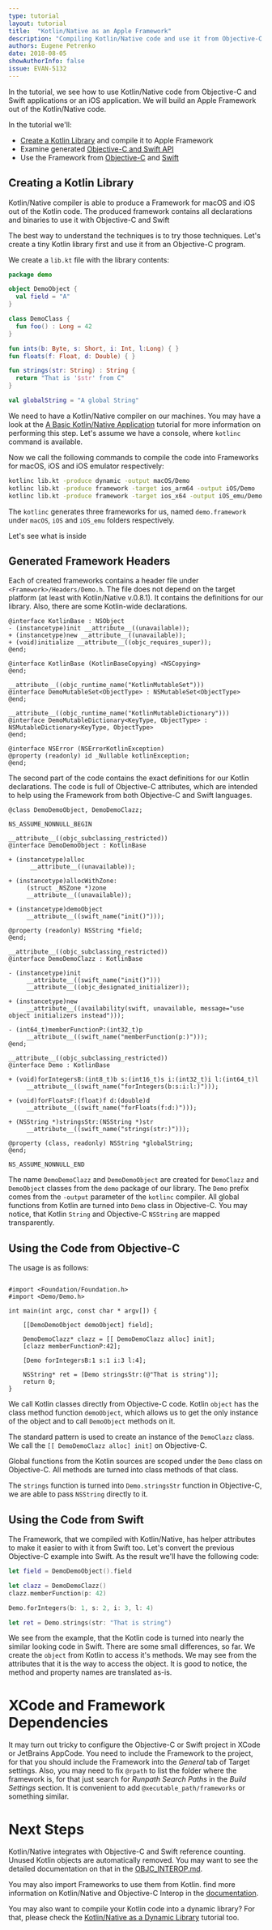 ```yaml
---
type: tutorial
layout: tutorial
title:  "Kotlin/Native as an Apple Framework"
description: "Compiling Kotlin/Native code and use it from Objective-C and Swift"
authors: Eugene Petrenko
date: 2018-08-05
showAuthorInfo: false
issue: EVAN-5132
---
```


In the tutorial, we see how to use Kotlin/Native code from
Objective-C and Swift applications or an iOS application.
We will build an Apple Framework out of the Kotlin/Native
code.

In the tutorial we'll: 
- [Create a Kotlin Library](#creating-a-kotlin-library) and compile it to Apple Framework
- Examine generated [Objective-C and Swift API](#generated-framework-headers)
- Use the Framework from [Objective-C](#using-the-code-from-objective-c) and [Swift](#using-the-code-from-swift)

   
## Creating a Kotlin Library

Kotlin/Native compiler is able to produce a Framework for macOS and iOS
out of the Kotlin code. The produced framework contains all declarations
and binaries to use it with Objective-C and Swift

The best way to understand the techniques is to try those techniques. 
Let's create a tiny Kotlin library first and use it from an Objective-C program.

We create a `lib.kt` file with the library contents:

<div class="sample" markdown="1" mode="kotlin" theme="idea" data-highlight-only="1" auto-indent="false">

```kotlin
package demo

object DemoObject {
  val field = "A"
}

class DemoClass {
  fun foo() : Long = 42
}

fun ints(b: Byte, s: Short, i: Int, l:Long) { }
fun floats(f: Float, d: Double) { }

fun strings(str: String) : String {
  return "That is '$str' from C"
}

val globalString = "A global String"
```
</div>

We need to have a Kotlin/Native compiler on our machines. 
You may have a look at the
[A Basic Kotlin/Native Application](basic-kotlin-native-app.html#obtaining-the-compiler)
tutorial for more information on performing this step.
Let's assume we have a console, where `kotlinc` command is available. 

Now we call the following commands to compile the code into Frameworks
for macOS, iOS and iOS emulator respectively:
```bash
kotlinc lib.kt -produce dynamic -output macOS/Demo
kotlinc lib.kt -produce framework -target ios_arm64 -output iOS/Demo
kotlinc lib.kt -produce framework -target ios_x64 -output iOS_emu/Demo
```

The `kotlinc` generates three frameworks for us, named `demo.framework` under 
`macOS`, `iOS` and `iOS_emu` folders respectively.

Let's see what is inside

## Generated Framework Headers

Each of created frameworks contains a header file under `<Framework>/Headers/Demo.h`.
The file does not depend on the target platform (at least with Kotlin/Native v.0.8.1).
It contains the definitions for our library. Also, there are some Kotlin-wide declarations.

<div class="sample" markdown="1" mode="obj-c" theme="idea" data-highlight-only auto-indent="false">

```obj-c
@interface KotlinBase : NSObject
- (instancetype)init __attribute__((unavailable));
+ (instancetype)new __attribute__((unavailable));
+ (void)initialize __attribute__((objc_requires_super));
@end;

@interface KotlinBase (KotlinBaseCopying) <NSCopying>
@end;

__attribute__((objc_runtime_name("KotlinMutableSet")))
@interface DemoMutableSet<ObjectType> : NSMutableSet<ObjectType>
@end;

__attribute__((objc_runtime_name("KotlinMutableDictionary")))
@interface DemoMutableDictionary<KeyType, ObjectType> : NSMutableDictionary<KeyType, ObjectType>
@end;

@interface NSError (NSErrorKotlinException)
@property (readonly) id _Nullable kotlinException;
@end;
```
</div>


The second part of the code contains the exact definitions for our Kotlin declarations.
The code is full of Objective-C attributes, which are intended to help
using the Framework from both Objective-C and Swift languages. 

<div class="sample" markdown="1" mode="obj-c" theme="idea" data-highlight-only="1" auto-indent="false">

```obj-c
@class DemoDemoObject, DemoDemoClazz;

NS_ASSUME_NONNULL_BEGIN

__attribute__((objc_subclassing_restricted))
@interface DemoDemoObject : KotlinBase

+ (instancetype)alloc 
      __attribute__((unavailable));
      
+ (instancetype)allocWithZone:
     (struct _NSZone *)zone 
     __attribute__((unavailable));
     
+ (instancetype)demoObject 
     __attribute__((swift_name("init()")));
     
@property (readonly) NSString *field;
@end;

__attribute__((objc_subclassing_restricted))
@interface DemoDemoClazz : KotlinBase

- (instancetype)init 
     __attribute__((swift_name("init()"))) 
     __attribute__((objc_designated_initializer));
     
+ (instancetype)new 
     __attribute__((availability(swift, unavailable, message="use object initializers instead")));
     
- (int64_t)memberFunctionP:(int32_t)p 
     __attribute__((swift_name("memberFunction(p:)")));
@end;

__attribute__((objc_subclassing_restricted))
@interface Demo : KotlinBase

+ (void)forIntegersB:(int8_t)b s:(int16_t)s i:(int32_t)i l:(int64_t)l 
     __attribute__((swift_name("forIntegers(b:s:i:l:)")));
     
+ (void)forFloatsF:(float)f d:(double)d 
     __attribute__((swift_name("forFloats(f:d:)")));
     
+ (NSString *)stringsStr:(NSString *)str 
     __attribute__((swift_name("strings(str:)")));
     
@property (class, readonly) NSString *globalString;
@end;

NS_ASSUME_NONNULL_END
```
</div>

The name `DemoDemoClazz` and `DemoDemoObject` are created for `DemoClazz` and `DemoObject` 
classes from the `demo` package of our library. The `Demo` prefix comes from the `-output` parameter
of the `kotlinc` compiler. All global functions from Kotlin are turned into `Demo` class in Objective-C.
You may notice, that Kotlin `String` and Objective-C `NSString` are mapped transparently.

## Using the Code from Objective-C

The usage is as follows:

<div class="sample" markdown="1" mode="obj-c" theme="idea" data-highlight-only="1" auto-indent="false">

```obj-c 

#import <Foundation/Foundation.h>
#import <Demo/Demo.h>

int main(int argc, const char * argv[]) {
    
    [[DemoDemoObject demoObject] field];
    
    DemoDemoClazz* clazz = [[ DemoDemoClazz alloc] init];
    [clazz memberFunctionP:42];
    
    [Demo forIntegersB:1 s:1 i:3 l:4];
   
    NSString* ret = [Demo stringsStr:(@"That is string")];
    return 0;
}
```
</div>

We call Kotlin classes directly from Objective-C code. Kotlin `object` has the class method 
function `demoObject`, which allows us to get the only instance of the object and to call 
`DemoObject` methods on it. 

The standard pattern is used to create an instance of the `DemoClazz` class. We call
the `[[ DemoDemoClazz alloc] init]` on Objective-C.

Global functions from the Kotlin sources are scoped under the `Demo` class on Objective-C.
All methods are turned into class methods of that class.

The `strings` function is turned into `Demo.stringsStr` function in Objective-C, we are
able to pass `NSString` directly to it. 

## Using the Code from Swift

The Framework, that we compiled with Kotlin/Native, has helper attributes to make it
easier to with it from Swift too. Let's convert the previous Objective-C example
into Swift. As the result we'll have the following code:

<div class="sample" markdown="1" mode="swift" theme="idea" data-highlight-only="1" auto-indent="false">

```swift
let field = DemoDemoObject().field

let clazz = DemoDemoClazz()
clazz.memberFunction(p: 42)

Demo.forIntegers(b: 1, s: 2, i: 3, l: 4)

let ret = Demo.strings(str: "That is string")
``` 
</div>

We see from the example, that the Kotlin code is turned into nearly the similar looking
code in Swift. There are some small differences, so far. We create the `object` from Kotlin
to access it's methods. We may see from the attributes that it is the way to access the object. 
It is good to notice, the method and property names are translated as-is. 

# XCode and Framework Dependencies

It may turn out tricky to configure the Objective-C or Swift project in XCode or
JetBrains AppCode. You need to include the Framework to the project, 
for that you should include the Framework into the *General* tab of Target settings. 
Also, you may need to fix `@rpath` to list the folder where the framework is, for that
just search for *Runpath Search Paths* in the *Build Settings* section. 
It is convenient to add `@xecutable_path/frameworks` or something similar.  


# Next Steps

Kotlin/Native integrates with Objective-C and Swift reference counting. Unused Kotlin
objects are automatically removed. You may want to see the detailed documentation on 
that in the [OBJC_INTEROP.md](https://github.com/JetBrains/kotlin-native/blob/master/OBJC_INTEROP.md).


You may also import Frameworks to use them from Kotlin. find more information on Kotlin/Native and Objective-C Interop
in the [documentation](https://github.com/JetBrains/kotlin-native/blob/master/OBJC_INTEROP.md).

You may also want to compile your Kotlin code into a dynamic library? For that, 
please check the [Kotlin/Native as a Dynamic Library](dynamic-libraries.html)
tutorial too.

